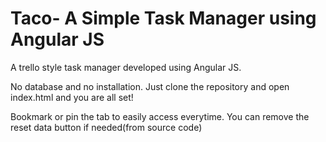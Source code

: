 # Taco- A Simple Task Manager using Angular JS

A trello style task manager developed using Angular JS. 

No database and no installation. Just clone the repository and open index.html and you are all set!

Bookmark or pin the tab to easily access everytime. You can remove the reset data button if needed(from source code)

